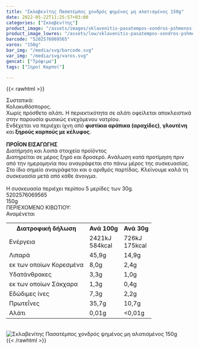```yaml
---
title: "Σκλαβενίτης Πασατέμπος χονδρός ψημένος μη αλατισμένος 150g"
date: 2022-05-22T11:25:57+03:00
categories: ["Σκλαβενίτης"]
product_image: "/assets/images/sklavenitis-pasatempos-xondros-pshmenos-mh-alatismenos-150g.jpg"
product_image_lowres: "/assets/low/sklavenitis-pasatempos-xondros-pshmenos-mh-alatismenos-150g.jpg"
barcode: "5202576069565"
varos: "150g"
bar_img: "/media/svg/barcode.svg"
var_img: "/media/svg/varos.svg"
gencat: ["Τρόφιμα"]
tags: ["Ξηροί Καρποί"]

---
```

{{< rawhtml >}}

<div class="sload583"><div class="product"><div id="sistatika">Συστατικά:</div><div class="alltext">Κολοκυθόσπορος.<br>Χωρίς πρόσθετο αλάτι. Η περιεκτικότητα σε αλάτι οφείλεται αποκλειστικά στην παρουσία φυσικώς ενεχόμενου νατρίου.<br>Ενδέχεται να περιέχει ίχνη από <b>φιστίκια αράπικα (αραχίδες)</b>, <b>γλουτένη</b> και <b>ξηρούς καρπούς με κέλυφος</b>.<br><br><b>ΠΡΟΪΟΝ ΕΙΣΑΓΩΓΗΣ</b></div><div id="loipa">Διατήρηση και λοιπά στοιχεία προϊόντος</div><div class="alltext">Διατηρείται σε μέρος ξηρό και δροσερό. Aνάλωση κατά προτίμηση πριν από την ημερομηνία που αναγράφεται στο πάνω μέρος της συσκευασίας. Στο ίδιο σημείο αναγράφεται και ο αριθμός παρτίδας. Κλείνουμε καλά τη συσκευασία μετά από κάθε άνοιγμα.<br><br>Η συσκευασία περιέχει περίπου 5 μερίδες των 30g.</div><div id="barcode"><div id="barimage1"></div><span id="bartext">5202576069565</span></div><div id="varos"><div id="varosimage1"></div><span id="varostext">150g</span></div><div id="kivotio">ΠΕΡΙΕΧΟΜΕΝΟ ΚΙΒΩΤΙΟΥ:<br>Αναμένεται</div><div class="tabout"><table id="diatable"><tbody><tr><th>Διατροφική δήλωση</th><th>Ανά 100g</th><th>Ανά 30g</th></tr><tr><td class="texr2">Ενέργεια</td><td class="texr">2421kJ<br>584kcal</td><td class="texr">726kJ<br>175kcal</td></tr><tr><td class="texr2">Λιπαρά</td><td class="texr">45,9g</td><td class="texr">14,9g</td></tr><tr><td class="gray">εκ των οποίων Κορεσµένα</td><td class="gray2">8,0g</td><td class="gray2">2,4g</td></tr><tr><td class="texr2">Yδατάνθρακες</td><td class="texr">3,3g</td><td class="texr">1,0g</td></tr><tr><td class="gray">εκ των οποίων Σάκχαρα</td><td class="gray2">1,3g</td><td class="gray2">0,4g</td></tr><tr><td class="texr2">Eδώδιμες ίνες</td><td class="texr">7,3g</td><td class="texr">2,2g</td></tr><tr><td class="texr2">Πρωτεΐνες</td><td class="texr">35,7g</td><td class="texr">10,7g</td></tr><tr><td class="texr2">Αλάτι</td><td class="texr">0,01g</td><td class="texr">&lt;0,01g</td></tr></tbody></table></div><br><div class="pimg"><img alt="Σκλαβενίτης Πασατέμπος χονδρός ψημένος μη αλατισμένος 150g" title="Σκλαβενίτης Πασατέμπος χονδρός ψημένος μη αλατισμένος 150g" src="/assets/images/sklavenitis-pasatempos-xondros-pshmenos-mh-alatismenos-150g.jpg"></div></div></div>
{{< /rawhtml >}}


